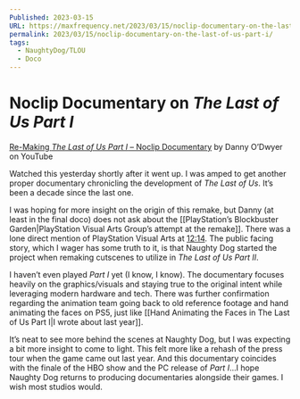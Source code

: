 ```yaml
---
Published: 2023-03-15
URL: https://maxfrequency.net/2023/03/15/noclip-documentary-on-the-last-of-us-part-i/
permalink: 2023/03/15/noclip-documentary-on-the-last-of-us-part-i/
tags:
  - NaughtyDog/TLOU
  - Doco
---
```

# Noclip Documentary on *The Last of Us Part I*

[Re-Making *The Last of Us Part I* – Noclip Documentary](https://youtu.be/L-KUxmvc_es) by Danny O’Dwyer on YouTube

Watched this yesterday shortly after it went up. I was amped to get another proper documentary chronicling the development of *The Last of Us*. It’s been a decade since the last one.

I was hoping for more insight on the origin of this remake, but Danny (at least in the final doco) does not ask about the [[PlayStation’s Blockbuster Garden|PlayStation Visual Arts Group’s attempt at the remake]]. There was a lone direct mention of PlayStation Visual Arts at [12:14](https://youtube.com/watch?v=L-KUxmvc_es&t=732). The public facing story, which I wager has some truth to it, is that Naughty Dog started the project when remaking cutscenes to utilize in *The Last of Us Part II*.

I haven’t even played *Part I* yet (I know, I know). The documentary focuses heavily on the graphics/visuals and staying true to the original intent while leveraging modern hardware and tech. There was further confirmation regarding the animation team going back to old reference footage and hand animating the faces on PS5, just like [[Hand Animating the Faces in The Last of Us Part I|I wrote about last year]].

It’s neat to see more behind the scenes at Naughty Dog, but I was expecting a bit more insight to come to light. This felt more like a rehash of the press tour when the game came out last year. And this documentary coincides with the finale of the HBO show and the PC release of *Part I*…I hope Naughty Dog returns to producing documentaries alongside their games. I wish most studios would.